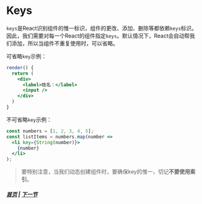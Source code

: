 # Keys

`keys`是React识别组件的惟一标识，组件的更改、添加、删除等都依赖`keys`标识。因此，我们需要对每一个React的组件指定`keys`。默认情况下，React会自动帮我们添加，所以当组件不重复使用时，可以省略。

可省略`key`示例：

```jsx
render() {
  return (
    <div>
      <label>姓名：</label>
      <input />
    </div>
  )
}
```

不可省略`key`示例：

```jsx
const numbers = [1, 2, 3, 4, 5];
const listItems = numbers.map(number =>
  <li key={String(number)}>
    {number}
  </li>
);
```

>要特别注意，当我们动态创建组件时，要确保key的惟一，切记<b>不要使用索引</b>。


##### [首页](../../README.md) | [下一节](./02.md) 